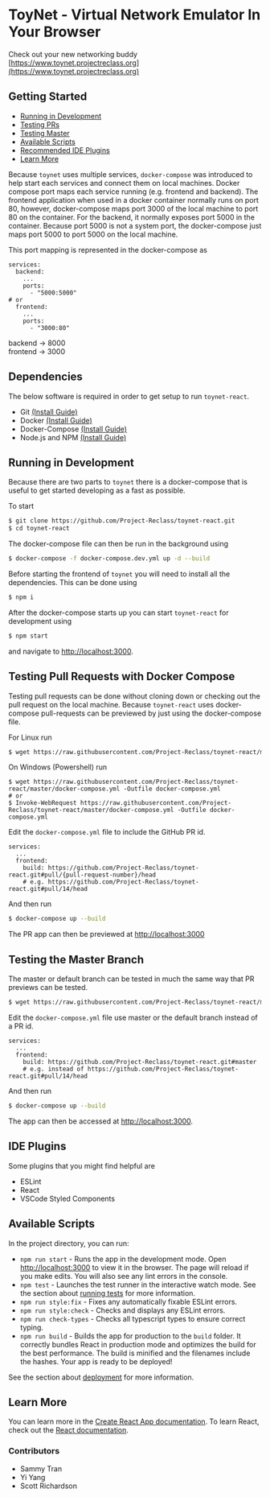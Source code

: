# ToyNet - Virtual Network Emulator In Your Browser

Check out your new networking buddy [https://www.toynet.projectreclass.org](https://www.toynet.projectreclass.org)

## Getting Started

* [Running in Development](./#running-in-development)
* [Testing PRs](./#testing-pull-requests-with-docker-compose)
* [Testing Master](./#testing-the-master-branch)
* [Available Scripts](./#available-scripts)
* [Recommended IDE Plugins](./#ide-plugins)
* [Learn More](./#learn-more)

Because `toynet` uses multiple services, `docker-compose` was introduced to help start each services and connect them on local machines. Docker compose port maps each service running \(e.g. frontend and backend\). The frontend application when used in a docker container normally runs on port 80, however, docker-compose maps port 3000 of the local machine to port 80 on the container. For the backend, it normally exposes port 5000 in the container. Because port 5000 is not a system port, the docker-compose just maps port 5000 to port 5000 on the local machine.

This port mapping is represented in the docker-compose as

```text
services:
  backend:
    ...
    ports:
      - "5000:5000"
# or
  frontend:
    ...
    ports:
      - "3000:80"
```

backend -&gt; 8000  
frontend -&gt; 3000

## Dependencies

The below software is required in order to get setup to run `toynet-react`.

* Git [\(Install Guide\)](https://git-scm.com/downloads)
* Docker [\(Install Guide\)](https://docs.docker.com/engine/install/)
* Docker-Compose [\(Install Guide\)](https://docs.docker.com/compose/install/)
* Node.js and NPM [\(Install Guide\)](https://nodejs.org/en/)

## Running in Development

Because there are two parts to `toynet` there is a docker-compose that is useful to get started developing as a fast as possible.

To start

```bash
$ git clone https://github.com/Project-Reclass/toynet-react.git
$ cd toynet-react
```

The docker-compose file can then be run in the background using

```bash
$ docker-compose -f docker-compose.dev.yml up -d --build
```

Before starting the frontend of `toynet` you will need to install all the dependencies. This can be done using

```bash
$ npm i
```

After the docker-compose starts up you can start `toynet-react` for development using

```bash
$ npm start
```

and navigate to [http://localhost:3000](http://localhost:3000).

## Testing Pull Requests with Docker Compose

Testing pull requests can be done without cloning down or checking out the pull request on the local machine. Because `toynet-react` uses docker-compose pull-requests can be previewed by just using the docker-compose file.

For Linux run

```bash
$ wget https://raw.githubusercontent.com/Project-Reclass/toynet-react/master/docker-compose.yml
```

On Windows \(Powershell\) run

```text
$ wget https://raw.githubusercontent.com/Project-Reclass/toynet-react/master/docker-compose.yml -Outfile docker-compose.yml
# or
$ Invoke-WebRequest https://raw.githubusercontent.com/Project-Reclass/toynet-react/master/docker-compose.yml -Outfile docker-compose.yml
```

Edit the `docker-compose.yml` file to include the GitHub PR id.

```text
services:
  ...
  frontend:
    build: https://github.com/Project-Reclass/toynet-react.git#pull/{pull-request-number}/head
    # e.g. https://github.com/Project-Reclass/toynet-react.git#pull/14/head
```

And then run

```bash
$ docker-compose up --build
```

The PR app can then be previewed at [http://localhost:3000](http://localhost:3000)

## Testing the Master Branch

The master or default branch can be tested in much the same way that PR previews can be tested.

```bash
$ wget https://raw.githubusercontent.com/Project-Reclass/toynet-react/master/docker-compose.yml
```

Edit the `docker-compose.yml` file use master or the default branch instead of a PR id.

```text
services:
  ...
  frontend:
    build: https://github.com/Project-Reclass/toynet-react.git#master
    # e.g. instead of https://github.com/Project-Reclass/toynet-react.git#pull/14/head
```

And then run

```bash
$ docker-compose up --build
```

The app can then be accessed at [http://localhost:3000](http://localhost:3000).

## IDE Plugins

Some plugins that you might find helpful are

* ESLint
* React
* VSCode Styled Components

## Available Scripts

In the project directory, you can run:

* `npm run start` - Runs the app in the development mode. Open [http://localhost:3000](http://localhost:3000) to view it in the browser. The page will reload if you make edits. You will also see any lint errors in the console.
* `npm test` - Launches the test runner in the interactive watch mode. See the section about [running tests](https://facebook.github.io/create-react-app/docs/running-tests) for more information.
* `npm run style:fix` - Fixes any automatically fixable ESLint errors.
* `npm run style:check` - Checks and displays any ESLint errors.
* `npm run check-types` - Checks all typescript types to ensure correct typing.
* `npm run build` - Builds the app for production to the `build` folder. It correctly bundles React in production mode and optimizes the build for the best performance. The build is minified and the filenames include the hashes. Your app is ready to be deployed!

See the section about [deployment](https://facebook.github.io/create-react-app/docs/deployment) for more information.

## Learn More

You can learn more in the [Create React App documentation](https://facebook.github.io/create-react-app/docs/getting-started). To learn React, check out the [React documentation](https://reactjs.org/).

### Contributors

* Sammy Tran
* Yi Yang
* Scott Richardson

